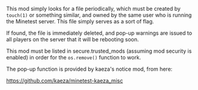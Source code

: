 This mod simply looks for a file periodically, which must be created by 
`touch(1)` or something similar, and owned by the same user who is 
running the Minetest server.  This file simply serves as a sort of flag.

If found, the file is immediately deleted, and pop-up warnings are 
issued to all players on the server that it will be rebooting soon.

This mod must be listed in secure.trusted_mods (assuming mod security is 
enabled) in order for the `os.remove()` function to work.

The pop-up function is provided by kaeza's notice mod, from here:

https://github.com/kaeza/minetest-kaeza_misc

